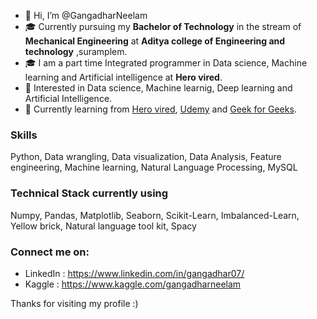 - 👋 Hi, I’m @GangadharNeelam
- 🎓 Currently pursuing my **Bachelor of Technology** in the stream of **Mechanical Engineering** at **Aditya college of Engineering and technology** ,suramplem.
- 🎓 I am a part time Integrated programmer in Data science, Machine learning and Artificial intelligence at **Hero vired**.
- 👀 Interested in Data science, Machine learnig, Deep learning and Artificial Intelligence.
- 🌱 Currently learning from [Hero vired](https://vlearn.herovired.com/), [Udemy](https://www.udemy.com/) and [Geek for Geeks](https://www.geeksforgeeks.org/).

### Skills
Python, Data wrangling, Data visualization, Data Analysis, Feature engineering, Machine learning, Natural Language Processing, MySQL

### Technical Stack currently using
Numpy, Pandas, Matplotlib, Seaborn, Scikit-Learn, Imbalanced-Learn, Yellow brick, Natural language tool kit, Spacy

### Connect me on:
- LinkedIn : https://www.linkedin.com/in/gangadhar07/
- Kaggle : https://www.kaggle.com/gangadharneelam

Thanks for visiting my profile :)
